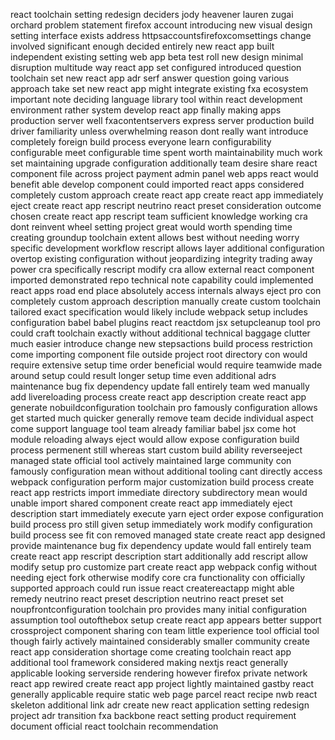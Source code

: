 react toolchain setting redesign deciders jody heavener lauren zugai orchard problem statement firefox account introducing new visual design setting interface exists address httpsaccountsfirefoxcomsettings change involved significant enough decided entirely new react app built independent existing setting web app beta test roll new design minimal disruption multitude way react app set configured introduced question toolchain set new react app adr serf answer question going various approach take set new react app might integrate existing fxa ecosystem important note deciding language library tool within react development environment rather system develop react app finally making apps production server well fxacontentservers express server production build driver familiarity unless overwhelming reason dont really want introduce completely foreign build process everyone learn configurability configurable meet configurable time spent worth maintainability much work set maintaining upgrade configuration additionally team desire share react component file across project payment admin panel web apps react would benefit able develop component could imported react apps considered completely custom approach create react app create react app immediately eject create react app rescript neutrino react preset consideration outcome chosen create react app rescript team sufficient knowledge working cra dont reinvent wheel setting project great would worth spending time creating groundup toolchain extent allows best without needing worry specific development workflow rescript allows layer additional configuration overtop existing configuration without jeopardizing integrity trading away power cra specifically rescript modify cra allow external react component imported demonstrated repo technical note capability could implemented react apps road end place absolutely access internals always eject pro con completely custom approach description manually create custom toolchain tailored exact specification would likely include webpack setup includes configuration babel babel plugins react reactdom jsx setupcleanup tool pro could craft toolchain exactly without additional technical baggage clutter much easier introduce change new stepsactions build process restriction come importing component file outside project root directory con would require extensive setup time order beneficial would require teamwide made around setup could result longer setup time even additional adrs maintenance bug fix dependency update fall entirely team wed manually add livereloading process create react app description create react app generate nobuildconfiguration toolchain pro famously configuration allows get started much quicker generally remove team decide individual aspect come support language tool team already familiar babel jsx come hot module reloading always eject would allow expose configuration build process permenent still whereas start custom build ability reverseeject managed state official tool actively maintained large community con famously configuration mean without additional tooling cant directly access webpack configuration perform major customization build process create react app restricts import immediate directory subdirectory mean would unable import shared component create react app immediately eject description start immediately execute yarn eject order expose configuration build process pro still given setup immediately work modify configuration build process see fit con removed managed state create react app designed provide maintenance bug fix dependency update would fall entirely team create react app rescript description start additionally add rescript allow modify setup pro customize part create react app webpack config without needing eject fork otherwise modify core cra functionality con officially supported approach could run issue react createreactapp might able remedy neutrino react preset description neutrino react preset set noupfrontconfiguration toolchain pro provides many initial configuration assumption tool outofthebox setup create react app appears better support crossproject component sharing con team little experience tool official tool though fairly actively maintained considerably smaller community create react app consideration shortage come creating toolchain react app additional tool framework considered making nextjs react generally applicable looking serverside rendering however firefox private network react app rewired create react app project lightly maintained gastby react generally applicable require static web page parcel react recipe nwb react skeleton additional link adr create new react application setting redesign project adr transition fxa backbone react setting product requirement document official react toolchain recommendation